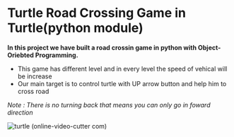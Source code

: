 # Turtle Road Crossing Game in Turtle(python module)

**In this project we have built a road crossin game in python with Object-Oriebted Programming.**

- This game has different level and in every level the speed of vehical will be increase
- Our main target is to control turtle with UP arrow button and help him to cross road

_Note : There is no turning back that means you can only go in foward direction_


![turtle (online-video-cutter com)](https://user-images.githubusercontent.com/83356501/133791508-06da7395-cc46-4cd4-a317-e1a173ce6796.gif)

